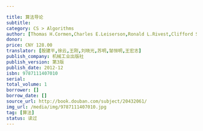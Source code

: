```yaml
---

title: 算法导论
subtitle: 
category: CS > Algorithms
author: [Thomas H.Cormen,Charles E.Leiserson,Ronald L.Rivest,Clifford Stein]
donor: 
price: CNY 128.00
translator: [殷建平,徐云,王刚,刘晓光,苏明,邹恒明,王宏志]
publish_company: 机械工业出版社
publish_version: 第3版
publish_date: 2012-12
isbn: 9787111407010
serial: 
total_volume: 1
borrower: []
borrow_date: []
source_url: http://book.douban.com/subject/20432061/
img_url: /media/img/9787111407010.jpg
tag: [算法]
status: 读过
---
```

